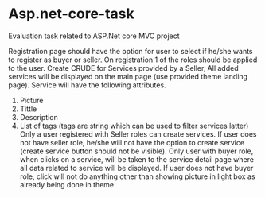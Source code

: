 # Asp.net-core-task
Evaluation task related to ASP.Net core MVC project

Registration page should have the option for user to select if he/she wants to register as buyer or seller.
On registration 1 of the roles should be applied to the user.
Create CRUDE for Services provided by a Seller,
All added services will be displayed on the main page (use provided theme landing page).
Service will have the following attributes.
1.	Picture
2.	Tittle 
3.	Description 
4.	List of tags (tags are string which can be used to filter services latter)
Only a user registered with Seller roles can create services.
If user does not have seller role, he/she will not have the option to create service (create service button should not be visible).
Only user with buyer role, when clicks on a service, will be taken to the service detail page where all data related to service will be displayed.
If user does not have buyer role, click will not do anything other than showing picture in light box as already being done in theme.
